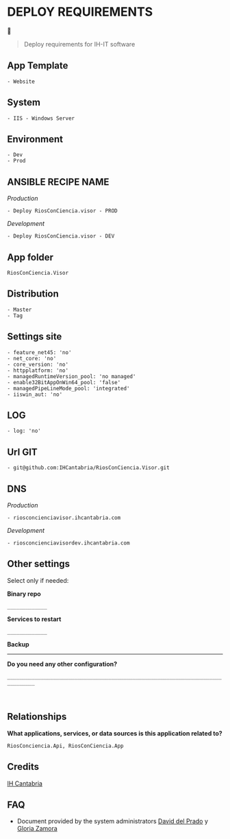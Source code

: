 # DEPLOY REQUIREMENTS

🚀
<br>

> Deploy requirements for IH-IT software
> <br>

## App Template

    - Website

## System

    - IIS - Windows Server

## Environment

    - Dev
    - Prod

## ANSIBLE RECIPE NAME

_Production_

    - Deploy RiosConCiencia.visor - PROD

_Development_

    - Deploy RiosConCiencia.visor - DEV

## App folder

`RiosConCiencia.Visor`

## Distribution

    - Master
    - Tag

## Settings site

    - feature_net45: 'no'
    - net_core: 'no'
    - core_version: 'no'
    - httpplatform: 'no'
    - managedRuntimeVersion_pool: 'no managed'
    - enable32BitAppOnWin64_pool: 'false'
    - managedPipeLineMode_pool: 'integrated'
    - iiswin_aut: 'no'

## LOG

    - log: 'no'

## Url GIT

    - git@github.com:IHCantabria/RiosConCiencia.Visor.git

## DNS

_Production_

    - riosconcienciavisor.ihcantabria.com

_Development_

    - riosconcienciavisordev.ihcantabria.com

## Other settings

Select only if needed:


**Binary repo**

`_____________`

**Services to restart**

`_____________`

**Backup**

---

**Do you need any other configuration?**

`_______________________________________________________________________________`

<br>

## Relationships

**What applications, services, or data sources is this application related to?**

`RiosConciencia.Api, RiosConCiencia.App`

## Credits

[IH Cantabria](https://github.com/IHCantabria)

## FAQ

- Document provided by the system administrators [David del Prado](https://ihcantabria.com/directorio-personal/tecnologo/david-del-prado-secadas/) y [Gloria Zamora](https://ihcantabria.com/directorio-personal/tecnologo/gloria-zamora/)
